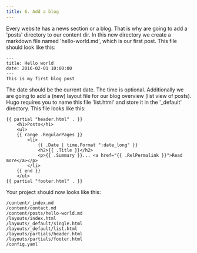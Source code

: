```yaml
---
title: 6. Add a blog
---
```


Every website has a news section or a blog. That is why are going to add a 'posts' directory to our content dir. In this new directory we create a markdown file named 'hello-world.md', which is our first post. This file should look like this:

```
---
title: Hello world
date: 2016-02-01 10:00:00
---
This is my first blog post
```

The date should be the current date. The time is optional. Additionally we are going to add a (new) layout file for our blog overview (list view of posts). Hugo requires you to name this file 'list.html' and store it in the '_default' directory. This file looks like this:

```
{{ partial "header.html" . }}
    <h1>Posts</h1>
    <ul>
    {{ range .RegularPages }}
        <li>
            {{ .Date | time.Format ":date_long" }}
            <h2>{{ .Title }}</h2>
            <p>{{ .Summary }}... <a href="{{ .RelPermalink }}">Read more</a></p>
        </li>
    {{ end }}
    </ul>
{{ partial "footer.html" . }}
```

Your project should now looks like this:

```
/content/_index.md
/content/contact.md
/content/posts/hello-world.md
/layouts/index.html
/layouts/_default/single.html
/layouts/_default/list.html
/layouts/partials/header.html
/layouts/partials/footer.html
/config.yaml`
```